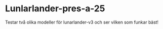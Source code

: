 # Lunlarlander-pres-a-25
Testar två olika modeller för lunarlander-v3 och ser vilken som funkar bäst!